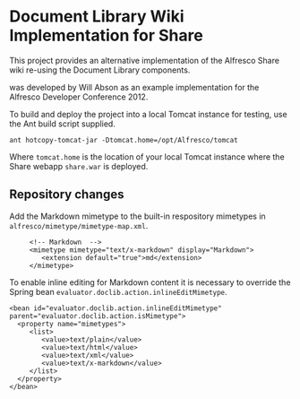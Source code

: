 Document Library Wiki Implementation for Share
==============================================

This project provides an alternative implementation of the Alfresco Share
wiki re-using the Document Library components.

was developed by Will Abson as an example implementation for the Alfresco
Developer Conference 2012.

To build and deploy the project into a local Tomcat instance for testing, use
the Ant build script supplied.

    ant hotcopy-tomcat-jar -Dtomcat.home=/opt/Alfresco/tomcat

Where `tomcat.home` is the location of your local Tomcat instance where the
Share webapp `share.war` is deployed.

Repository changes
------------------

Add the Markdown mimetype to the built-in respository mimetypes in 
`alfresco/mimetype/mimetype-map.xml`.

         <!-- Markdown  -->
         <mimetype mimetype="text/x-markdown" display="Markdown">
            <extension default="true">md</extension>
         </mimetype>

To enable inline editing for Markdown content it is necessary to override the Spring bean `evaluator.doclib.action.inlineEditMimetype`.

    <bean id="evaluator.doclib.action.inlineEditMimetype" parent="evaluator.doclib.action.isMimetype">
      <property name="mimetypes">
         <list>
            <value>text/plain</value>
            <value>text/html</value>
            <value>text/xml</value>
            <value>text/x-markdown</value>
         </list>
      </property>
    </bean>
